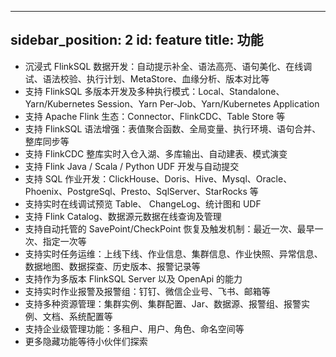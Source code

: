 ---

sidebar_position: 2
id: feature
title: 功能
---------

- 沉浸式 FlinkSQL 数据开发：自动提示补全、语法高亮、语句美化、在线调试、语法校验、执行计划、MetaStore、血缘分析、版本对比等
- 支持 FlinkSQL 多版本开发及多种执行模式：Local、Standalone、Yarn/Kubernetes  Session、Yarn Per-Job、Yarn/Kubernetes  Application
- 支持 Apache Flink 生态：Connector、FlinkCDC、Table Store 等
- 支持 FlinkSQL 语法增强：表值聚合函数、全局变量、执行环境、语句合并、整库同步等
- 支持 FlinkCDC 整库实时入仓入湖、多库输出、自动建表、模式演变
- 支持 Flink Java / Scala / Python UDF 开发与自动提交
- 支持 SQL 作业开发：ClickHouse、Doris、Hive、Mysql、Oracle、Phoenix、PostgreSql、Presto、SqlServer、StarRocks 等
- 支持实时在线调试预览 Table、 ChangeLog、统计图和 UDF
- 支持 Flink Catalog、数据源元数据在线查询及管理
- 支持自动托管的 SavePoint/CheckPoint 恢复及触发机制：最近一次、最早一次、指定一次等
- 支持实时任务运维：上线下线、作业信息、集群信息、作业快照、异常信息、数据地图、数据探查、历史版本、报警记录等
- 支持作为多版本 FlinkSQL Server 以及 OpenApi 的能力
- 支持实时作业报警及报警组：钉钉、微信企业号、飞书、邮箱等
- 支持多种资源管理：集群实例、集群配置、Jar、数据源、报警组、报警实例、文档、系统配置等
- 支持企业级管理功能：多租户、用户、角色、命名空间等
- 更多隐藏功能等待小伙伴们探索

